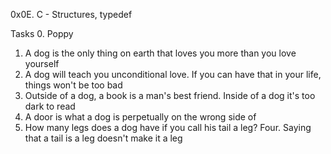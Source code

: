 0x0E. C - Structures, typedef

Tasks
0. Poppy
1. A dog is the only thing on earth that loves you more than you love yourself
2. A dog will teach you unconditional love. If you can have that in your life, things won't be too bad
3. Outside of a dog, a book is a man's best friend. Inside of a dog it's too dark to read
4. A door is what a dog is perpetually on the wrong side of
5. How many legs does a dog have if you call his tail a leg? Four. Saying that a tail is a leg doesn't make it a leg
